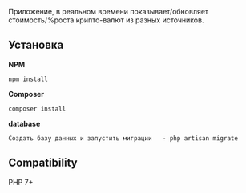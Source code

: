 <p>Приложение, в реальном времени показывает/обновляет стоимость/%роста крипто-валют из разных источников.</p>

## Установка

**NPM**

```
npm install 
```
**Composer**

```
composer install 
```

**database**

```
Создать базу данных и запустить миграции   - php artisan migrate  
```

## Compatibility
PHP 7+


